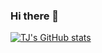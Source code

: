 ### Hi there 👋

[![TJ's GitHub stats](https://github-readme-stats.vercel.app/api?username=tjy-dev)](https://github.com/anuraghazra/github-readme-stats)

<!--
**tjy-dev/tjy-dev** is a ✨ _special_ ✨ repository because its `README.md` (this file) appears on your GitHub profile.

Here are some ideas to get you started:

- 🔭 I’m currently working on ...
- 🌱 I’m currently learning ...
- 👯 I’m looking to collaborate on ...
- 🤔 I’m looking for help with ...
- 💬 Ask me about ...
- 📫 How to reach me: ...
- 😄 Pronouns: ...
- ⚡ Fun fact: ...
-->

